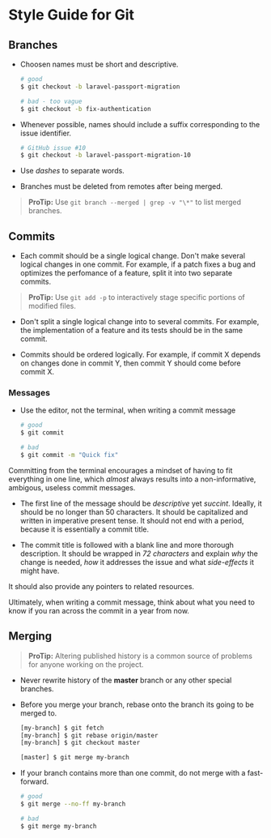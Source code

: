 # Style Guide for Git

## Branches

- Choosen names must be short and descriptive.
	```bash
	# good
	$ git checkout -b laravel-passport-migration

	# bad - too vague
	$ git checkout -b fix-authentication
	```

- Whenever possible, names should include a suffix corresponding to the issue identifier. 
	```bash
	# GitHub issue #10
	$ git checkout -b laravel-passport-migration-10
	```

- Use *dashes* to separate words.

- Branches must be deleted from remotes after being merged.

> **ProTip:** Use `git branch --merged | grep -v "\*"` to list merged branches.

## Commits

- Each commit should be a single logical change. Don't make several logical changes in one commit. For example, if a patch fixes a bug and optimizes the perfomance of a feature, split it into two separate commits.

> **ProTip:** Use `git add -p` to interactively stage specific portions of modified files.

- Don't split a single logical change into to several commits. For example, the implementation of a feature and its tests should be in the same commit.

- Commits should be ordered logically. For example, if commit X depends on changes done in commit Y, then commit Y should come before commit X.

### Messages

- Use the editor, not the terminal, when writing a commit message
	```bash
	# good 
	$ git commit

	# bad
	$ git commit -m "Quick fix"
	```

Committing from the terminal encourages a mindset of having to fit everything in one line, which *almost* always results into a non-informative, ambigous, useless commit messages.

- The first line of the message should be *descriptive* yet *succint*. Ideally, it should be no longer than 50 characters. It should be capitalized and written in imperative present tense. It should not end with a period, because it is essentially a commit title. 

- The commit title is followed with a blank line and more thorough description. It should be wrapped in *72 characters* and explain *why* the change is needed, *how* it addresses the issue and what *side-effects* it might have.

It should also provide any pointers to related resources.

Ultimately, when writing a commit message, think about what you need to know if you ran across the commit in a year from now.

## Merging

> **ProTip:** Altering published history is a common source of problems for anyone working on the project.

- Never rewrite history of the **master** branch or any other special branches.

- Before you merge your branch, rebase onto the branch its going to be merged to.

	```bash
	[my-branch] $ git fetch
	[my-branch] $ git rebase origin/master
	[my-branch] $ git checkout master

	[master] $ git merge my-branch
	```

- If your branch contains more than one commit, do not merge with a fast-forward.
	```bash
	# good 
	$ git merge --no-ff my-branch 

	# bad
	$ git merge my-branch
	```
